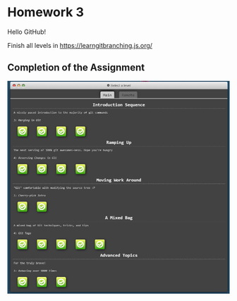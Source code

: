 
# Homework 3
Hello GitHub!

Finish all levels in https://learngitbranching.js.org/ 

## Completion of the Assignment

![Completed Assignment](/screenshots/GitHub.PNG)

